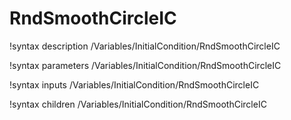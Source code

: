 <!-- MOOSE Documentation Stub: Remove this when content is added. -->

# RndSmoothCircleIC
!syntax description /Variables/InitialCondition/RndSmoothCircleIC

!syntax parameters /Variables/InitialCondition/RndSmoothCircleIC

!syntax inputs /Variables/InitialCondition/RndSmoothCircleIC

!syntax children /Variables/InitialCondition/RndSmoothCircleIC
